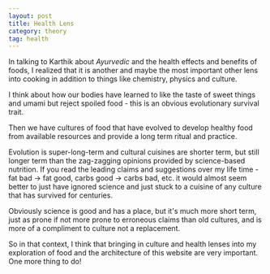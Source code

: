 ```yaml
---
layout: post
title: Health Lens
category: theory
tag: health
---
```

In talking to Karthik about *Ayurvedic* and the health effects and benefits of foods, I realized that it is another and maybe the most important other lens into cooking in addition to things like chemistry, physics and culture.

I think about how our bodies have learned to like the taste of sweet things and umami but reject spoiled food - this is an obvious evolutionary survival trait.

Then we have cultures of food that have evolved to develop healthy food from available resources and provide a long term ritual and practice.

Evolution is super-long-term and cultural cuisines are shorter term, but still longer term than the zag-zagging opinions provided by science-based nutrition. If you read the leading claims and suggestions over my life time - fat bad -> fat good, carbs good -> carbs bad, etc. it would almost seem better to just have ignored science and just stuck to a cuisine of any culture that has survived for centuries.

Obviously science is good and has a place, but it's much more short term, just as prone if not more prone to erroneous claims than old cultures, and is more of a compliment to culture not a replacement.

So in that context, I think that bringing in culture and health lenses into my exploration of food and the architecture of this website are very important. One more thing to do!